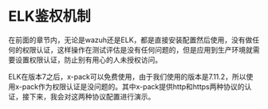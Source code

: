 # ELK鉴权机制

在前面的章节内，无论是wazuh还是ELK，都是直接安装配置然后使用，没有做任何的权限认证，这样操作在测试评估是没有任何问题的，但是应用到生产环境就需要设置权限认证，防止别有用心的人未授权访问。

 ELK在版本7之后，x-pack可以免费使用，由于我们使用的版本是7.11.2，所以使用x-pack作为权限认证是没问题的。其中x-pack提供http和https两种协议的认证，接下来，我会对这两种协议配置进行演示。 

